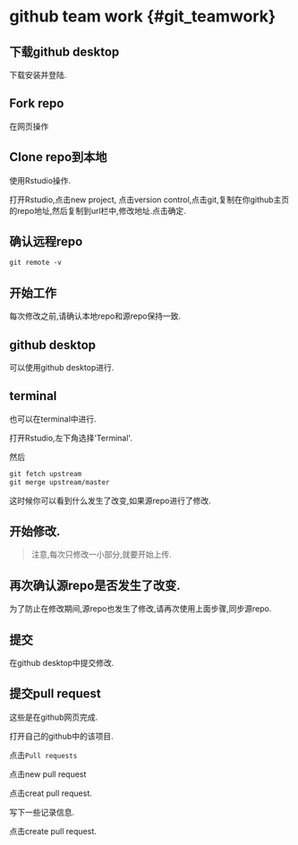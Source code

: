 

# github team work {#git_teamwork}

## 下载github desktop

下载安装并登陆.

## Fork repo

在网页操作

## Clone repo到本地

使用Rstudio操作.

打开Rstudio,点击new project, 点击version control,点击git,复制在你github主页的repo地址,然后复制到url栏中,修改地址.点击确定.

## 确认远程repo

```markdown
git remote -v
```

## 开始工作

每次修改之前,请确认本地repo和源repo保持一致.

## github desktop

可以使用github desktop进行.

## terminal

也可以在terminal中进行.

打开Rstudio,左下角选择'Terminal'.

然后

```markdown
git fetch upstream
git merge upstream/master
```

这时候你可以看到什么发生了改变,如果源repo进行了修改.

## 开始修改.

> 注意,每次只修改一小部分,就要开始上传.

## 再次确认源repo是否发生了改变.

为了防止在修改期间,源repo也发生了修改,请再次使用上面步骤,同步源repo.

## 提交

在github desktop中提交修改.

## 提交pull request

这些是在github网页完成.

打开自己的github中的该项目.

点击`Pull requests`

点击new pull request

点击creat pull request.

写下一些记录信息.

点击create pull request.

 
